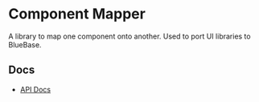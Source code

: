 # Component Mapper

A library to map one component onto another. Used to port UI libraries to BlueBase.

## Docs

- [API Docs](https://bluebasejs.github.io/plugin-material-ui/)